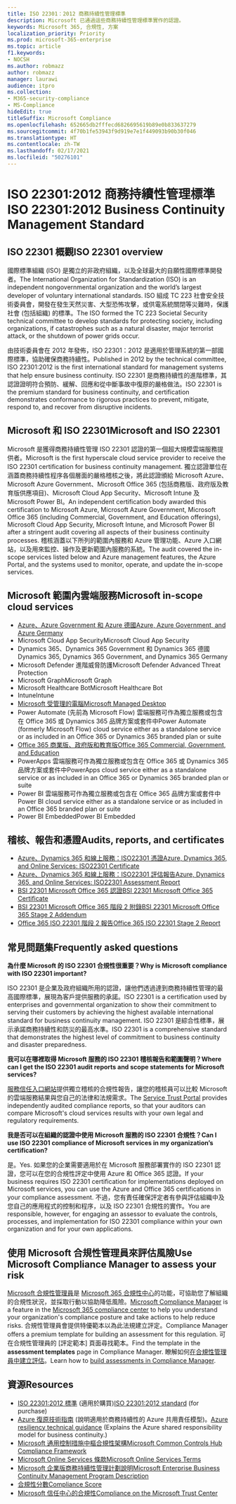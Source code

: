 ```yaml
---
title: ISO 22301：2012 商務持續性管理標準
description: Microsoft 已通過這些商務持續性管理標準實作的認證。
keywords: Microsoft 365, 合規性, 方案
localization_priority: Priority
ms.prod: microsoft-365-enterprise
ms.topic: article
f1.keywords:
- NOCSH
ms.author: robmazz
author: robmazz
manager: laurawi
audience: itpro
ms.collection:
- M365-security-compliance
- MS-Compliance
hideEdit: true
titleSuffix: Microsoft Compliance
ms.openlocfilehash: 652665db2fffecd6826695619b89e0b833637279
ms.sourcegitcommit: 4f70b1fe53943f9d919e7e1f449093b90b30f046
ms.translationtype: HT
ms.contentlocale: zh-TW
ms.lasthandoff: 02/17/2021
ms.locfileid: "50276101"
---
```

# <a name="iso-223012012-business-continuity-management-standard"></a><span data-ttu-id="a5204-104">ISO 22301:2012 商務持續性管理標準</span><span class="sxs-lookup"><span data-stu-id="a5204-104">ISO 22301:2012 Business Continuity Management Standard</span></span>

## <a name="iso-22301-overview"></a><span data-ttu-id="a5204-105">ISO 22301 概觀</span><span class="sxs-lookup"><span data-stu-id="a5204-105">ISO 22301 overview</span></span>

<span data-ttu-id="a5204-106">國際標準組織 (ISO) 是獨立的非政府組織，以及全球最大的自願性國際標準開發者。</span><span class="sxs-lookup"><span data-stu-id="a5204-106">The International Organization for Standardization (ISO) is an independent nongovernmental organization and the world’s largest developer of voluntary international standards.</span></span> <span data-ttu-id="a5204-107">ISO 組成 TC 223 社會安全技術委員會，開發在發生天然災害、大型恐怖攻擊，或供電系統關閉等災難時，保護社會 (包括組織) 的標準。</span><span class="sxs-lookup"><span data-stu-id="a5204-107">The ISO formed the TC 223 Societal Security technical committee to develop standards for protecting society, including organizations, if catastrophes such as a natural disaster, major terrorist attack, or the shutdown of power grids occur.</span></span>

<span data-ttu-id="a5204-108">由技術委員會在 2012 年發佈，ISO 22301：2012 是適用於管理系統的第一部國際標準，協助確保商務持續性。</span><span class="sxs-lookup"><span data-stu-id="a5204-108">Published in 2012 by the technical committee, ISO 22301:2012 is the first international standard for management systems that help ensure business continuity.</span></span> <span data-ttu-id="a5204-109">ISO 22301 是商務持續性的進階標準，其認證證明符合預防、緩解、回應和從中斷事故中復原的嚴格做法。</span><span class="sxs-lookup"><span data-stu-id="a5204-109">ISO 22301 is the premium standard for business continuity, and certification demonstrates conformance to rigorous practices to prevent, mitigate, respond to, and recover from disruptive incidents.</span></span>

## <a name="microsoft-and-iso-22301"></a><span data-ttu-id="a5204-110">Microsoft 和 ISO 22301</span><span class="sxs-lookup"><span data-stu-id="a5204-110">Microsoft and ISO 22301</span></span>

<span data-ttu-id="a5204-111">Microsoft 是獲得商務持續性管理 ISO 22301 認證的第一個超大規模雲端服務提供者。</span><span class="sxs-lookup"><span data-stu-id="a5204-111">Microsoft is the first hyperscale cloud service provider to receive the ISO 22301 certification for business continuity management.</span></span> <span data-ttu-id="a5204-112">獨立認證單位在涵蓋商務持續性程序各個層面的嚴格稽核之後，將此認證頒給 Microsoft Azure、Microsoft Azure Government、Microsoft Office 365 (包括商務版、政府版及教育版供應項目)、Microsoft Cloud App Security、Microsoft Intune 及 Microsoft Power BI。</span><span class="sxs-lookup"><span data-stu-id="a5204-112">An independent certification body awarded this certification to Microsoft Azure, Microsoft Azure Government, Microsoft Office 365 (including Commercial, Government, and Education offerings), Microsoft Cloud App Security, Microsoft Intune, and Microsoft Power BI after a stringent audit covering all aspects of their business continuity processes.</span></span> <span data-ttu-id="a5204-113">稽核涵蓋以下所列的範圍內服務和 Azure 管理功能、Azure 入口網站，以及用來監控、操作及更新範圍內服務的系統。</span><span class="sxs-lookup"><span data-stu-id="a5204-113">The audit covered the in-scope services listed below and Azure management features, the Azure Portal, and the systems used to monitor, operate, and update the in-scope services.</span></span>

## <a name="microsoft-in-scope-cloud-services"></a><span data-ttu-id="a5204-114">Microsoft 範圍內雲端服務</span><span class="sxs-lookup"><span data-stu-id="a5204-114">Microsoft in-scope cloud services</span></span>

- [<span data-ttu-id="a5204-115">Azure、Azure Government 和 Azure 德國</span><span class="sxs-lookup"><span data-stu-id="a5204-115">Azure, Azure Government, and Azure Germany</span></span>](https://aka.ms/AzureCompliance)
- <span data-ttu-id="a5204-116">Microsoft Cloud App Security</span><span class="sxs-lookup"><span data-stu-id="a5204-116">Microsoft Cloud App Security</span></span>
- <span data-ttu-id="a5204-117">Dynamics 365、Dynamics 365 Government 和 Dynamics 365 德國</span><span class="sxs-lookup"><span data-stu-id="a5204-117">Dynamics 365, Dynamics 365 Government, and Dynamics 365 Germany</span></span>
- <span data-ttu-id="a5204-118">Microsoft Defender 進階威脅防護</span><span class="sxs-lookup"><span data-stu-id="a5204-118">Microsoft Defender Advanced Threat Protection</span></span>
- <span data-ttu-id="a5204-119">Microsoft Graph</span><span class="sxs-lookup"><span data-stu-id="a5204-119">Microsoft Graph</span></span>
- <span data-ttu-id="a5204-120">Microsoft Healthcare Bot</span><span class="sxs-lookup"><span data-stu-id="a5204-120">Microsoft Healthcare Bot</span></span>
- <span data-ttu-id="a5204-121">Intune</span><span class="sxs-lookup"><span data-stu-id="a5204-121">Intune</span></span>
- [<span data-ttu-id="a5204-122">Microsoft 受管理的電腦</span><span class="sxs-lookup"><span data-stu-id="a5204-122">Microsoft Managed Desktop</span></span>](/microsoft-365/managed-desktop/intro/compliance)
- <span data-ttu-id="a5204-123">Power Automate (先前為 Microsoft Flow) 雲端服務可作為獨立服務或包含在 Office 365 或 Dynamics 365 品牌方案或套件中</span><span class="sxs-lookup"><span data-stu-id="a5204-123">Power Automate (formerly Microsoft Flow) cloud service either as a standalone service or as included in an Office 365 or Dynamics 365 branded plan or suite</span></span>
- [<span data-ttu-id="a5204-124">Office 365 商業版、政府版和教育版</span><span class="sxs-lookup"><span data-stu-id="a5204-124">Office 365 Commercial, Government, and Education</span></span>](https://go.microsoft.com/fwlink/p/?linkid=2077751)
- <span data-ttu-id="a5204-125">PowerApps 雲端服務可作為獨立服務或包含在 Office 365 或 Dynamics 365 品牌方案或套件中</span><span class="sxs-lookup"><span data-stu-id="a5204-125">PowerApps cloud service either as a standalone service or as included in an Office 365 or Dynamics 365 branded plan or suite</span></span>
- <span data-ttu-id="a5204-126">Power BI 雲端服務可作為獨立服務或包含在 Office 365 品牌方案或套件中</span><span class="sxs-lookup"><span data-stu-id="a5204-126">Power BI cloud service either as a standalone service or as included in an Office 365 branded plan or suite</span></span>
- <span data-ttu-id="a5204-127">Power BI Embedded</span><span class="sxs-lookup"><span data-stu-id="a5204-127">Power BI Embedded</span></span>

## <a name="audits-reports-and-certificates"></a><span data-ttu-id="a5204-128">稽核、報告和憑證</span><span class="sxs-lookup"><span data-stu-id="a5204-128">Audits, reports, and certificates</span></span>

- [<span data-ttu-id="a5204-129">Azure、Dynamics 365 和線上服務：ISO22301 憑證</span><span class="sxs-lookup"><span data-stu-id="a5204-129">Azure, Dynamics 365, and Online Services: ISO22301 Certificate</span></span>](https://aka.ms/azureiso22301cert)
- [<span data-ttu-id="a5204-130">Azure、Dynamics 365 和線上服務：ISO22301 評估報告</span><span class="sxs-lookup"><span data-stu-id="a5204-130">Azure, Dynamics 365, and Online Services: ISO22301 Assessment Report</span></span>](https://aka.ms/azureiso22301report)
- [<span data-ttu-id="a5204-131">BSI 22301 Microsoft Office 365 認證</span><span class="sxs-lookup"><span data-stu-id="a5204-131">BSI 22301 Microsoft Office 365 Certificate</span></span>](https://go.microsoft.com/fwlink/p/?linkid=2092109)
- [<span data-ttu-id="a5204-132">BSI 22301 Microsoft Office 365 階段 2 附錄</span><span class="sxs-lookup"><span data-stu-id="a5204-132">BSI 22301 Microsoft Office 365 Stage 2 Addendum</span></span>](https://go.microsoft.com/fwlink/p/?linkid=2092209)
- [<span data-ttu-id="a5204-133">Office 365 ISO 22301 階段 2 報告</span><span class="sxs-lookup"><span data-stu-id="a5204-133">Office 365 ISO 22301 Stage 2 Report</span></span>](https://go.microsoft.com/fwlink/p/?linkid=2092211)

## <a name="frequently-asked-questions"></a><span data-ttu-id="a5204-134">常見問題集</span><span class="sxs-lookup"><span data-stu-id="a5204-134">Frequently asked questions</span></span>

<span data-ttu-id="a5204-135">**為什麼 Microsoft 的 ISO 22301 合規性很重要？**</span><span class="sxs-lookup"><span data-stu-id="a5204-135">**Why is Microsoft compliance with ISO 22301 important?**</span></span>

<span data-ttu-id="a5204-136">ISO 22301 是企業及政府組織所用的認證，讓他們透過達到商務持續性管理的最高國際標準，展現為客戶提供服務的承諾。</span><span class="sxs-lookup"><span data-stu-id="a5204-136">ISO 22301 is a certification used by enterprises and governmental organization to show their commitment to serving their customers by achieving the highest available international standard for business continuity management.</span></span> <span data-ttu-id="a5204-137">ISO 22301 是綜合性標準，展示承諾商務持續性和防災的最高水準。</span><span class="sxs-lookup"><span data-stu-id="a5204-137">ISO 22301 is a comprehensive standard that demonstrates the highest level of commitment to business continuity and disaster preparedness.</span></span>

<span data-ttu-id="a5204-138">**我可以在哪裡取得 Microsoft 服務的 ISO 22301 稽核報告和範圍聲明？**</span><span class="sxs-lookup"><span data-stu-id="a5204-138">**Where can I get the ISO 22301 audit reports and scope statements for Microsoft services?**</span></span>

<span data-ttu-id="a5204-139">[服務信任入口網站](https://aka.ms/stphelp)提供獨立稽核的合規性報告，讓您的稽核員可以比較 Microsoft 的雲端服務結果與您自己的法律和法規需求。</span><span class="sxs-lookup"><span data-stu-id="a5204-139">The [Service Trust Portal](https://aka.ms/stphelp) provides independently audited compliance reports, so that your auditors can compare Microsoft's cloud services results with your own legal and regulatory requirements.</span></span>

<span data-ttu-id="a5204-140">**我是否可以在組織的認證中使用 Microsoft 服務的 ISO 22301 合規性？**</span><span class="sxs-lookup"><span data-stu-id="a5204-140">**Can I use ISO 22301 compliance of Microsoft services in my organization’s certification?**</span></span>

<span data-ttu-id="a5204-141">是。</span><span class="sxs-lookup"><span data-stu-id="a5204-141">Yes.</span></span> <span data-ttu-id="a5204-142">如果您的企業需要適用於在 Microsoft 服務部署實作的 ISO 22301 認證，您可以在您的合規性評定中使用 Azure 和 Office 365 認證。</span><span class="sxs-lookup"><span data-stu-id="a5204-142">If your business requires ISO 22301 certification for implementations deployed on Microsoft services, you can use the Azure and Office 365 certifications in your compliance assessment.</span></span> <span data-ttu-id="a5204-143">不過，您有責任確保評定者有參與評估組織中及您自己的應用程式的控制和程序，以及 ISO 22301 合規性的實作。</span><span class="sxs-lookup"><span data-stu-id="a5204-143">You are responsible, however, for engaging an assessor to evaluate the controls, processes, and implementation for ISO 22301 compliance within your own organization and for your own applications.</span></span>

## <a name="use-microsoft-compliance-manager-to-assess-your-risk"></a><span data-ttu-id="a5204-144">使用 Microsoft 合規性管理員來評估風險</span><span class="sxs-lookup"><span data-stu-id="a5204-144">Use Microsoft Compliance Manager to assess your risk</span></span>

<span data-ttu-id="a5204-145">[Microsoft 合規性管理員](/microsoft-365/compliance/compliance-manager)是 [Microsoft 365 合規性中心](/microsoft-365/compliance/microsoft-365-compliance-center)的功能，可協助您了解組織的合規性狀況，並採取行動以協助降低風險。</span><span class="sxs-lookup"><span data-stu-id="a5204-145">[Microsoft Compliance Manager](/microsoft-365/compliance/compliance-manager) is a feature in the [Microsoft 365 compliance center](/microsoft-365/compliance/microsoft-365-compliance-center) to help you understand your organization's compliance posture and take actions to help reduce risks.</span></span> <span data-ttu-id="a5204-146">合規性管理員會提供特優範本以為此法規建立評定。</span><span class="sxs-lookup"><span data-stu-id="a5204-146">Compliance Manager offers a premium template for building an assessment for this regulation.</span></span> <span data-ttu-id="a5204-147">可在合規性管理員的 [評定範本] 頁面尋找範本。</span><span class="sxs-lookup"><span data-stu-id="a5204-147">Find the template in the **assessment templates** page in Compliance Manager.</span></span> <span data-ttu-id="a5204-148">瞭解如何[在合規性管理員中建立評估](/microsoft-365/compliance/compliance-manager-assessments)。</span><span class="sxs-lookup"><span data-stu-id="a5204-148">Learn how to [build assessments in Compliance Manager](/microsoft-365/compliance/compliance-manager-assessments).</span></span>

## <a name="resources"></a><span data-ttu-id="a5204-149">資源</span><span class="sxs-lookup"><span data-stu-id="a5204-149">Resources</span></span>

- <span data-ttu-id="a5204-150">[ISO 22301:2012 標準](https://www.iso.org/iso/home/store/catalogue_tc/catalogue_detail.htm?csnumber=50038) (適用於購買)</span><span class="sxs-lookup"><span data-stu-id="a5204-150">[ISO 22301:2012 standard](https://www.iso.org/iso/home/store/catalogue_tc/catalogue_detail.htm?csnumber=50038) (for purchase)</span></span>
- <span data-ttu-id="a5204-151">[Azure 復原技術指南](/azure/architecture/framework/resiliency/overview) (說明適用於商務持續性的 Azure 共用責任模型)。</span><span class="sxs-lookup"><span data-stu-id="a5204-151">[Azure resiliency technical guidance](/azure/architecture/framework/resiliency/overview) (Explains the Azure shared responsibility model for business continuity.)</span></span>
- [<span data-ttu-id="a5204-152">Microsoft 通用控制措施中樞合規性架構</span><span class="sxs-lookup"><span data-stu-id="a5204-152">Microsoft Common Controls Hub Compliance Framework</span></span>](https://www.microsoft.com/trustcenter/common-controls-hub)
- [<span data-ttu-id="a5204-153">Microsoft Online Services 條款</span><span class="sxs-lookup"><span data-stu-id="a5204-153">Microsoft Online Services Terms</span></span>](https://aka.ms/Online-Services-Terms)
- [<span data-ttu-id="a5204-154">Microsoft 企業版商務持續性管理計劃說明</span><span class="sxs-lookup"><span data-stu-id="a5204-154">Microsoft Enterprise Business Continuity Management Program Description</span></span>](https://go.microsoft.com/fwlink/p/?linkid=2092212)
- [<span data-ttu-id="a5204-155">合規性分數</span><span class="sxs-lookup"><span data-stu-id="a5204-155">Compliance Score</span></span>](/microsoft-365/compliance/compliance-manager)
- [<span data-ttu-id="a5204-156">Microsoft 信任中心的合規性</span><span class="sxs-lookup"><span data-stu-id="a5204-156">Compliance on the Microsoft Trust Center</span></span>](https://www.microsoft.com/trust-center/compliance/compliance-overview)
